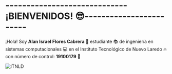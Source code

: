 # -----------------------------¡BIENVENIDOS! :sunglasses:------------------------
¡Hola! Soy **Alan Israel Flores Cabrera** 🥳 estudiante 📚 de ingeniería en sistemas computacionales 💻 en el Instituto Tecnológico de Nuevo Laredo 🔥 con número de control: **19100179** 🔢

![ITNLD](https://encrypted-tbn0.gstatic.com/images?q=tbn:ANd9GcSPqx4FffwoZtWWMczryThhpgr0z6UDzvU0e7gsh388UizgT_3NZzvuN7d56Sqd3PHjCEY&usqp=CAU)   
